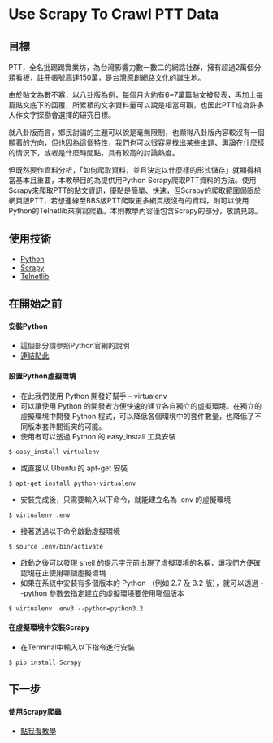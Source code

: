# Use Scrapy To Crawl PTT Data 


## 目標
PTT，全名批踢踢實業坊，為台灣影響力數一數二的網路社群，擁有超過2萬個分類看板，註冊帳號高達150萬，是台灣原創網路文化的誕生地。<br/>

由於貼文為數不寡，以八卦版為例，每個月大約有6~7萬篇貼文被發表，再加上每篇貼文底下的回覆，所累積的文字資料量可以說是相當可觀，也因此PTT成為許多人作文字探勘會選擇的研究目標。<br/>

就八卦版而言，鄉民討論的主題可以說是毫無限制，也顯得八卦版內容較沒有一個顯著的方向，但也因為這個特性，我們也可以很容易找出某些主題、輿論在什麼樣的情況下，或者是什麼時間點，具有較高的討論熱度。<br/>

但既然要作資料分析，「如何爬取資料，並且決定以什麼樣的形式儲存」就顯得相當基本且重要，本教學目的為提供用Python Scrapy爬取PTT資料的方法。使用Scrapy來爬取PTT的貼文資訊，優點是簡單、快速，但Scrapy的爬取範圍侷限於網頁版PTT，若想連線至BBS版PTT爬取更多網頁版沒有的資料，則可以使用Python的Telnetlib來撰寫爬蟲。本則教學內容僅包含Scrapy的部分，敬請見諒。<br/>


## 使用技術
- [Python](https://www.python.org)
- [Scrapy](https://scrapy.org)
- [Telnetlib](https://docs.python.org/2/library/telnetlib.html)


## 在開始之前
#### 安裝Python
- 這個部分請參照Python官網的說明
- [連結點此](https://www.python.org/downloads/)

#### 設置Python虛擬環境
- 在此我們使用 Python 開發好幫手 – virtualenv
- 可以讓使用 Python 的開發者方便快速的建立各自獨立的虛擬環境。在獨立的虛擬環境中開發 Python 程式，可以降低各個環境中的套件數量，也降低了不同版本套件間衝突的可能。
- 使用者可以透過 Python 的 easy_install 工具安裝
```
$ easy_install virtualenv
```
- 或直接以 Ubuntu 的 apt-get 安裝
```
$ apt-get install python-virtualenv
```
- 安裝完成後，只需要輸入以下命令，就能建立名為 .env 的虛擬環境
```
$ virtualenv .env
```
- 接著透過以下命令啟動虛擬環境
```
$ source .env/bin/activate
```
- 啟動之後可以發現 shell 的提示字元前出現了虛擬環境的名稱，讓我們方便確認現在正使用哪個虛擬環境
- 如果在系統中安裝有多個版本的 Python （例如 2.7 及 3.2 版），就可以透過 --python 參數去指定建立的虛擬環境要使用哪個版本
```
$ virtualenv .env3 --python=python3.2
```

#### 在虛擬環境中安裝Scrapy
- 在Terminal中輸入以下指令進行安裝
```
$ pip install Scrapy
```

## 下一步
#### 使用Scrapy爬蟲
- [點我看教學](https://github.com/ChienChengLin/Use-Scrapy-To-Crawl-PTT-Data/blob/master/scrapy-crawler/Tutorial.md)